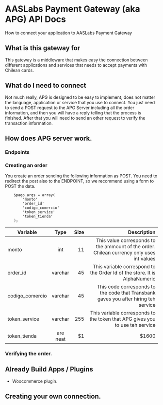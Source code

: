 # AASLabs Payment Gateway (aka APG) API Docs

How to connect your application to AASLabs Payment Gateway

## What is this gateway for

This gateway is a middleware that makes easy the connection between different applications and services that needs to accept payments with Chilean cards.


## What do I need to connect

Not much really, APG is designed to be easy to implement, does not matter the language, application or service that you use to connect. You just need to send a POST request to the APG Server including all the order information, and then you will have a reply telling that the process is finished. After that you will need to send an other request to verify the transaction information.

## How does APG server work.


### Endpoints


### Creating an order 

You create an order sending the following information as POST. You need to redirect the post also to the ENDPOINT, so we recommend using a form to POST the data.

        $pago_args = array(
            'monto'
            'order_id'
            'codigo_comercio'
            'token_service'
            'token_tienda'
        );

| Variable        | Type           | Size  | Description |
| ------------- |:-------------:| -----:| -----:|
| monto     | int | 11 | This value corresponds to the ammount of the order. Chilean currency only uses int values |
| order_id     | varchar      |   45 | This variable correspond to the Order Id of the store. It is AlphaNumeric |
| codigo_comercio | varchar     |    45| This code corresponds to the code that Transbank gaves you after hiring teh service |
| token_service | varchar      |    255 | This variable corresponds to the token that APG gives you to use teh service |
| token_tienda | are neat      |    $1 | $1600 |

### Verifying the order.

## Already Build Apps / Plugins

* Woocommerce plugin.

## Creating your own connection.



